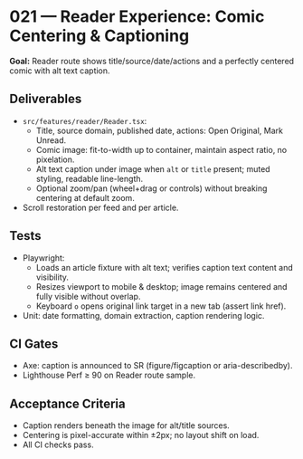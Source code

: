 # 021 — Reader Experience: Comic Centering & Captioning

**Goal:** Reader route shows title/source/date/actions and a perfectly centered comic with alt text caption.

## Deliverables

- `src/features/reader/Reader.tsx`:
  - Title, source domain, published date, actions: Open Original, Mark Unread.
  - Comic image: fit-to-width up to container, maintain aspect ratio, no pixelation.
  - Alt text caption under image when `alt` or `title` present; muted styling, readable line-length.
  - Optional zoom/pan (wheel+drag or controls) without breaking centering at default zoom.
- Scroll restoration per feed and per article.

## Tests

- Playwright:
  - Loads an article fixture with alt text; verifies caption text content and visibility.
  - Resizes viewport to mobile & desktop; image remains centered and fully visible without overlap.
  - Keyboard `o` opens original link target in a new tab (assert link href).
- Unit: date formatting, domain extraction, caption rendering logic.

## CI Gates

- Axe: caption is announced to SR (figure/figcaption or aria-describedby).
- Lighthouse Perf ≥ 90 on Reader route sample.

## Acceptance Criteria

- Caption renders beneath the image for alt/title sources.
- Centering is pixel-accurate within ±2px; no layout shift on load.
- All CI checks pass.
